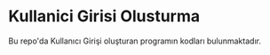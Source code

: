 # Kullanici Girisi Olusturma
 Bu repo'da Kullanıcı Girişi oluşturan programın kodları bulunmaktadır.
